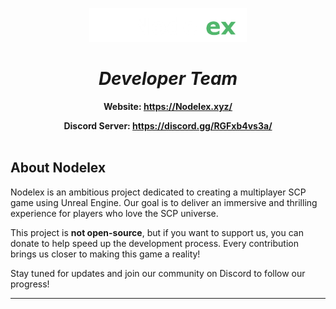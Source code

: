 <p align="center">
    <img src='https://raw.githubusercontent.com/Nodelex/.github/main/images/logo.png' width="50%"><br>
    <h1 align="center"><i>Developer Team</i></h1>
    <div align="center" style="margin-top: 15px">
        <strong>Website: <a href='https://nodelex.xyz/'>https://Nodelex.xyz/</a></strong>
        </p>
        <strong>Discord Server: <a href='https://discord.gg/RGFxb4vs3a'>https://discord.gg/RGFxb4vs3a/</a></strong>
        <br><br>
    </div>
</p>

## About Nodelex

Nodelex is an ambitious project dedicated to creating a multiplayer SCP game using Unreal Engine. Our goal is to deliver an immersive and thrilling experience for players who love the SCP universe.

This project is **not open-source**, but if you want to support us, you can donate to help speed up the development process. Every contribution brings us closer to making this game a reality!

Stay tuned for updates and join our community on Discord to follow our progress!

---
